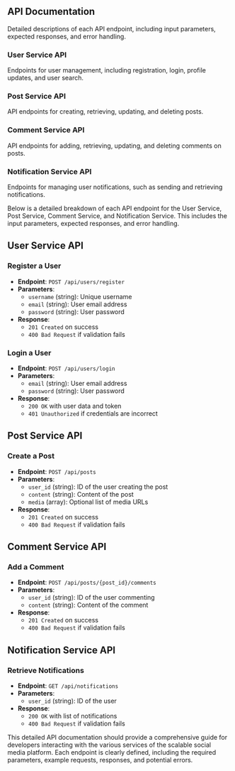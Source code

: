 ## API Documentation
Detailed descriptions of each API endpoint, including input parameters, expected responses, and error handling.

### User Service API
Endpoints for user management, including registration, login, profile updates, and user search.

### Post Service API
API endpoints for creating, retrieving, updating, and deleting posts.

### Comment Service API
API endpoints for adding, retrieving, updating, and deleting comments on posts.

### Notification Service API
Endpoints for managing user notifications, such as sending and retrieving notifications.

Below is a detailed breakdown of each API endpoint for the User Service, Post Service, Comment Service, and Notification Service. This includes the input parameters, expected responses, and error handling.

## User Service API
### Register a User
- **Endpoint**: `POST /api/users/register`
- **Parameters**:
  - `username` (string): Unique username
  - `email` (string): User email address
  - `password` (string): User password
- **Response**:
  - `201 Created` on success
  - `400 Bad Request` if validation fails

### Login a User
- **Endpoint**: `POST /api/users/login`
- **Parameters**:
  - `email` (string): User email address
  - `password` (string): User password
- **Response**:
  - `200 OK` with user data and token
  - `401 Unauthorized` if credentials are incorrect

## Post Service API
### Create a Post
- **Endpoint**: `POST /api/posts`
- **Parameters**:
  - `user_id` (string): ID of the user creating the post
  - `content` (string): Content of the post
  - `media` (array): Optional list of media URLs
- **Response**:
  - `201 Created` on success
  - `400 Bad Request` if validation fails

## Comment Service API
### Add a Comment
- **Endpoint**: `POST /api/posts/{post_id}/comments`
- **Parameters**:
  - `user_id` (string): ID of the user commenting
  - `content` (string): Content of the comment
- **Response**:
  - `201 Created` on success
  - `400 Bad Request` if validation fails

## Notification Service API
### Retrieve Notifications
- **Endpoint**: `GET /api/notifications`
- **Parameters**:
  - `user_id` (string): ID of the user
- **Response**:
  - `200 OK` with list of notifications
  - `400 Bad Request` if validation fails

This detailed API documentation should provide a comprehensive guide for developers interacting with the various services of the scalable social media platform. Each endpoint is clearly defined, including the required parameters, example requests, responses, and potential errors.